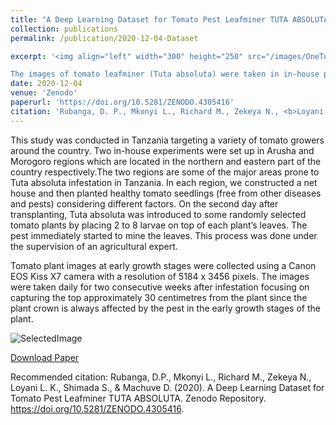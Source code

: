 ```yaml
---
title: "A Deep Learning Dataset for Tomato Pest Leafminer TUTA ABSOLUTA"
collection: publications
permalink: /publication/2020-12-04-Dataset

excerpt: '<img align="left" width="300" height="250" src="/images/OneTuta.jpg"> <br/>

The images of tomato leafminer (Tuta absoluta) were taken in in-house plots between August 2018 and May 2019 in Arusha, Tanzania.  Under net-house that were controlled from other others. T.absoluta larvae were inoculated on the commonly grown tomato varieties at the early growth stage (herein, on the second day after transplanting). The images were taken for the first 2 weeks after inoculation. Images captured the canopy of the plants. '
date: 2020-12-04
venue: 'Zenodo'
paperurl: 'https://doi.org/10.5281/ZENODO.4305416'
citation: 'Rubanga, D. P., Mkonyi L., Richard M., Zekeya N., <b>Loyani L.K.</b>, Shimada S., & Machuve D. (2020). A Deep Learning Dataset for Tomato Pest Leafminer TUTA ABSOLUTA. <i> Zenodo</i>.'
---
```


This study was conducted in Tanzania targeting a variety of tomato growers around the country. Two in-house experiments were set up in Arusha and Morogoro regions which are located in the northern and eastern part of the country respectively.The two regions are some of the major areas prone to Tuta absoluta infestation in Tanzania. In each region, we constructed a net house  and then planted healthy tomato seedlings (free from other diseases and pests) considering different factors. On the second day after transplanting, Tuta absoluta was introduced to some randomly selected tomato plants by placing 2 to 8 larvae on top of each plant’s leaves. The pest immediately started to mine the leaves. This process was done under the supervision of an agricultural expert. 

Tomato plant images at early growth stages were collected using a Canon EOS Kiss X7 camera with a resolution of 5184 x 3456 pixels. The images were taken daily for two consecutive weeks after infestation focusing on capturing the top approximately 30 centimetres from the plant since the plant crown is always affected by the pest in the early growth stages of the plant.

![SelectedImage](/images/sampledatawithdate.PNG)

[Download Paper](https://doi.org/10.5281/ZENODO.4305416)

Recommended citation: Rubanga, D.P., Mkonyi L., Richard M., Zekeya N., Loyani L. K., Shimada S., & Machuve D. (2020). A Deep Learning Dataset for Tomato Pest Leafminer TUTA ABSOLUTA. Zenodo Repository. https://doi.org/10.5281/ZENODO.4305416.
